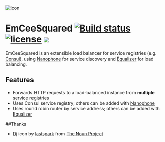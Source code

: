 ![Icon](http://i.imgur.com/ouLOkaz.png?1) 
# EmCeeSquared [![Build status](https://ci.appveyor.com/api/projects/status/lkr8087vbafj5maa?svg=true)](https://ci.appveyor.com/project/lvermeulen/emceesquared) [![license](https://img.shields.io/github/license/lvermeulen/emceesquared.svg?maxAge=2592000)](https://github.com/lvermeulen/EmCeeSquared/blob/master/LICENSE) ![](https://img.shields.io/badge/netstandard-1.6-yellowgreen.svg)
EmCeeSquared is an extensible load balancer for service registries (e.g. [Consul](https://github.com/hashicorp/consul)), using [Nanophone](https://github.com/lvermeulen/Nanophone) for service discovery and [Equalizer](https://github.com/lvermeulen/Equalizer) for load balancing.

## Features
* Forwards HTTP requests to a load-balanced instance from **multiple** service registries
* Uses Consul service registry; others can be added with [Nanophone](https://github.com/lvermeulen/Nanophone)
* Uses round robin router by service address; others can be added with [Equalizer](https://github.com/lvermeulen/Equalizer)

##Thanks
* [Dj](https://thenounproject.com/term/dj/430454) icon by [lastspark](https://thenounproject.com/lastspark/) from [The Noun Project](https://thenounproject.com)
